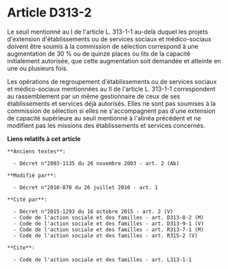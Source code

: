 # Article D313-2

Le seuil mentionné au I de l'article L. 313-1-1 au-delà duquel les projets d'extension d'établissements ou de services
sociaux et médico-sociaux doivent être soumis à la commission de sélection correspond à une augmentation de 30 % ou de quinze
places ou lits de la capacité initialement autorisée, que cette augmentation soit demandée et atteinte en une ou plusieurs
fois. 

Les opérations de regroupement d'établissements ou de services sociaux et médico-sociaux mentionnées au II de l'article L.
313-1-1 correspondent au rassemblement par un même gestionnaire de ceux de ses établissements et services déjà autorisés.
Elles ne sont pas soumises à la commission de sélection si elles ne s'accompagnent pas d'une extension de capacité supérieure
au seuil mentionné à l'alinéa précédent et ne modifient pas les missions des établissements et services concernés.

**Liens relatifs à cet article**

	**Anciens textes**:

	  - Décret n°2003-1135 du 26 novembre 2003 - art. 2 (Ab)

	**Modifié par**:

	  - Décret n°2010-870 du 26 juillet 2010 - art. 1

	**Cité par**:

	  - Décret n°2015-1293 du 16 octobre 2015 - art. 2 (V)
	  - Code de l'action sociale et des familles - art. D313-8-2 (M)
	  - Code de l'action sociale et des familles - art. D313-9-1 (V)
	  - Code de l'action sociale et des familles - art. R313-7-1 (M)
	  - Code de l'action sociale et des familles - art. R315-2 (V)

	**Cite**:

	  - Code de l'action sociale et des familles - art. L313-1-1
